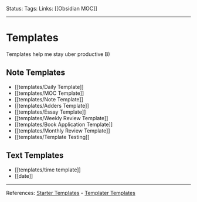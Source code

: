 Status:
Tags:
Links: [[Obsidian MOC]]
___
# Templates
Templates help me stay uber productive B)
## Note Templates
- [[templates/Daily Template]]
- [[templates/MOC Template]]
- [[templates/Note Template]]
- [[templates/Adders Template]]
- [[templates/Essay Template]]
- [[templates/Weekly Review Template]]
- [[templates/Book Application Template]]
- [[templates/Monthly Review Template]]
- [[templates/Template Testing]]
## Text Templates
- [[templates/time template]]
- [[date]]
___
References: [Starter Templates](https://github.com/masonlr/obsidian-starter-templates) - [Templater Templates](https://github.com/chhoumann/Templater_Templates)